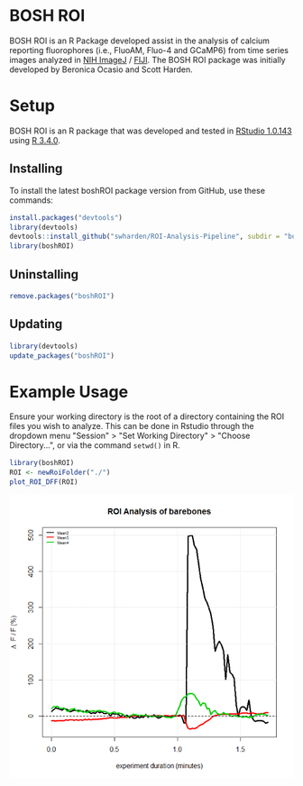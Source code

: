 # BOSH ROI
BOSH ROI is an R Package developed assist in the analysis of calcium reporting fluorophores (i.e., FluoAM, Fluo-4 and GCaMP6) from time series images analyzed in [NIH ImageJ](https://imagej.nih.gov/ij/index.html) / [FIJI](http://fiji.sc/). The BOSH ROI package was initially developed by Beronica Ocasio and Scott Harden.

# Setup 
BOSH ROI is an R package that was developed and tested in [RStudio 1.0.143](https://www.rstudio.com/products/rstudio/) using [R 3.4.0](https://cran.rstudio.com/).

## Installing
To install the latest boshROI package version from GitHub, use these commands:
```R
install.packages("devtools")
library(devtools)
devtools::install_github("swharden/ROI-Analysis-Pipeline", subdir = "boshROI" )
library(boshROI)
```

## Uninstalling
```R
remove.packages("boshROI")
```

## Updating
```R
library(devtools)
update_packages("boshROI")
```

# Example Usage 
Ensure your working directory is the root of a directory containing the ROI files you wish to analyze. This can be done in Rstudio through the dropdown menu "Session" > "Set Working Directory" > "Choose Directory...", or via the command ```setwd()``` in R.  

```R
library(boshROI)
ROI <- newRoiFolder("./")
plot_ROI_DFF(ROI)
```
![](demo.png)
